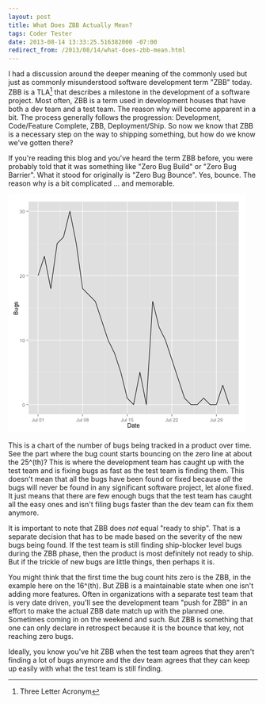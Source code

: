 ```yaml
---
layout: post
title: What Does ZBB Actually Mean?
tags: Coder Tester
date: 2013-08-14 13:33:25.516382000 -07:00
redirect_from: /2013/08/14/what-does-zbb-mean.html
---
```


I had a discussion around the deeper meaning of the commonly used but just as commonly misunderstood software development term "ZBB" today. ZBB is a TLA[^1] that describes a milestone in the development of a software project. Most often, ZBB is a term used in development houses that have both a dev team and a test team. The reason why will become apparent in a bit. The process generally follows the progression: Development, Code/Feature Complete, ZBB, Deployment/Ship. So now we know that ZBB is a necessary step on the way to shipping something, but how do we know we've gotten there?

If you're reading this blog and you've heard the term ZBB before, you were probably told that it was something like "Zero Bug Build" or "Zero Bug Barrier". What it stood for originally is "Zero Bug Bounce". Yes, bounce. The reason why is a bit complicated ... and memorable.

![Bug Burndown Chart](/images/BugBurndown.png)

This is a chart of the number of bugs being tracked in a product over time. See the part where the bug count starts bouncing on the zero line at about the 25^(th)? This is where the development team has caught up with the test team and is fixing bugs as fast as the test team is finding them. This doesn't mean that all the bugs have been found or fixed because *all* the bugs will never be found in any significant software project, let alone fixed. It just means that there are few enough bugs that the test team has caught all the easy ones and isn't filing bugs faster than the dev team can fix them anymore.

It is important to note that ZBB does *not* equal "ready to ship". That is a separate decision that has to be made based on the severity of the new bugs being found. If the test team is still finding ship-blocker level bugs during the ZBB phase, then the product is most definitely not ready to ship. But if the trickle of new bugs are little things, then perhaps it is.

You might think that the first time the bug count hits zero is the ZBB, in the example here on the 16^(th). But ZBB is a maintainable state when one isn't adding more features. Often in organizations with a separate test team that is very date driven, you'll see the development team "push for ZBB" in an effort to make the actual ZBB date match up with the planned one. Sometimes coming in on the weekend and such. But ZBB is something that one can only declare in retrospect because it is the bounce that key, not reaching zero bugs.

Ideally, you know you've hit ZBB when the test team agrees that they aren't finding a lot of bugs anymore and the dev team agrees that they can keep up easily with what the test team is still finding.

[^1]: Three Letter Acronym
